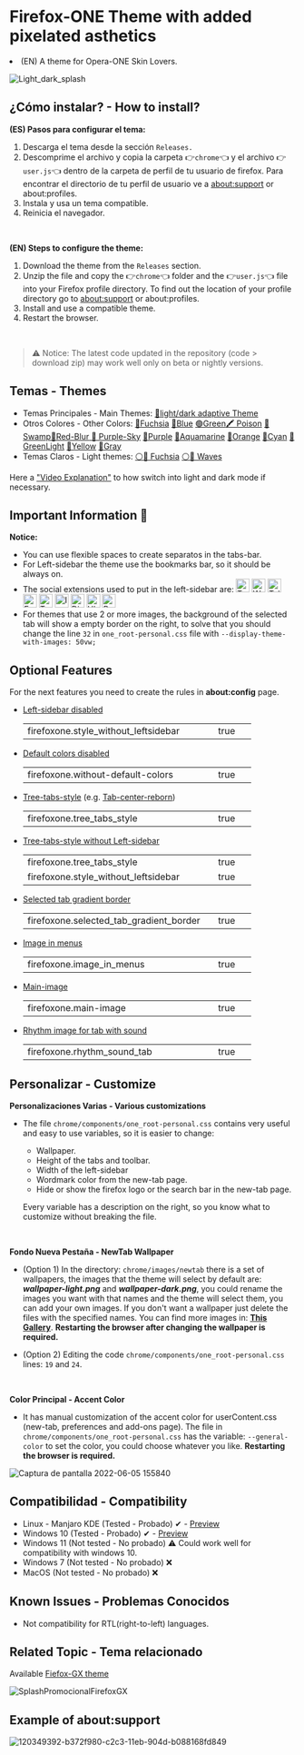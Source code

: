 # Firefox-ONE Theme with added pixelated asthetics 

<li>(EN) A theme for Opera-ONE Skin Lovers.</li></ul>

![Light_dark_splash](https://github.com/Godiesc/firefox-one/assets/22057609/dd708561-8227-48a9-b287-64696f8116fb)

## ¿Cómo instalar? - How to install?

<b>(ES) Pasos para configurar el tema:</b>
<ol>
   <li>Descarga el tema desde la sección <code>Releases.</code></li>
   <li>Descomprime el archivo y copia la carpeta 👉<code>chrome</code>👈 y el archivo 👉<code>user.js</code>👈 dentro de la carpeta de perfil de tu usuario de firefox. Para encontrar el directorio de tu perfil de usuario ve a <a href="https://github.com/Godiesc/firefox-one#example-of-aboutsupport"> about:support</a> or about:profiles.</li>
   <li>Instala y usa un tema compatible.</li>
   <li>Reinicia el navegador.</li></ol></br>

<b>(EN) Steps to configure the theme:</b>
<ol>
   <li>Download the theme from the <code>Releases</code> section.</li> 
   <li>Unzip the file and copy the 👉<code>chrome</code>👈 folder and the 👉<code>user.js</code>👈 file into your Firefox profile directory. To find out the location of your profile directory go to <a href="https://github.com/Godiesc/firefox-one#example-of-aboutsupport"> about:support</a> or about:profiles.</li>
   <li>Install and use a compatible theme.</li>
   <li>Restart the browser.</li>
</ol>
</br>

> <p>⚠ Notice: The latest code updated in the repository (code > download zip) may work well only on beta or nightly versions.</p>

## Temas - Themes
<ul><li>Temas Principales - Main Themes: <a href="https://addons.mozilla.org/es/firefox/addon/beautiful-focused-tab/">🧿light/dark adaptive Theme</a></li>
<li> Otros Colores - Other Colors:
<a href= "https://addons.mozilla.org/es/firefox/addon/beautiful-opera-gx-fucsia/">🔴Fuchsia</a> <a href= "https://addons.mozilla.org/es/firefox/addon/beautiful-opera-gx-blue/">🔵Blue</a> <a href= "https://addons.mozilla.org/es/firefox/addon/beautiful-gx-green/" >🟢Green</a><a href= "https://addons.mozilla.org/es/firefox/addon/beautiful-poison/" >🖍 Poison</a> <a href= "https://addons.mozilla.org/es/firefox/addon/beautiful-swamp-in-autumn/" >🎑 Swamp</a><a href= "https://addons.mozilla.org/es/firefox/addon/beautiful-red-blur/">🌈Red-Blur</a><a href= "https://addons.mozilla.org/es/firefox/addon/beautiful-purple-sky/"> 🌆 Purple-Sky</a> <a href= "https://addons.mozilla.org/es/firefox/addon/opera-gx-witchcraft-purple/">💜Purple</a> <a href= "https://addons.mozilla.org/es/firefox/addon/opera-gx-electric-aquamarine/">💚Aquamarine</a> <a href= "https://addons.mozilla.org/es/firefox/addon/opera-gx-ember-orange/">🦧Orange</a> <a href= "https://addons.mozilla.org/es/firefox/addon/opera-gx-frozen-cyan/">💠Cyan</a> <a href= "https://addons.mozilla.org/es/firefox/addon/opera-gx-level-up-green/">🍏GreenLight</a> <a href= "https://addons.mozilla.org/es/firefox/addon/opera-gx-stamina-yellow/">💛Yellow</a> <a href= "https://addons.mozilla.org/es/firefox/addon/opera-gx-wizard-grey/"> 🗻Gray</a></li>
   <li>Temas Claros - Light themes: <a href="https://addons.mozilla.org/es/firefox/addon/opera-light/"> ⚪🔴 Fuchsia</a> <a href="https://addons.mozilla.org/es/firefox/addon/beautiful-waves/"> ⚪🔵 Waves</a></li></ul>
   
<p>Here a <a href="https://imgur.com/a/0ZASdRb">"Video Explanation"</a> to how switch into light and dark mode if necessary.</p>

## Important Information 💎
<p><b>Notice:</b></p>
<ul>
<li>You can use flexible spaces to create separatos in the tabs-bar.</li>
<li>For Left-sidebar the theme use the bookmarks bar, so it should be always on.</li>
<li>The social extensions used to put in the left-sidebar are: <a title="Twitch" href="https://addons.mozilla.org/es/firefox/addon/twitch-live-channels/"><img src="https://raw.githubusercontent.com/Godiesc/firefox-one/154c3c1f732f88e6fb1504ef8f83db12231411ce/chrome/images/logo_twitch.svg" alt="Twitch" width="24" height="24"/></a>
<a title="Whatsapp" href="https://addons.mozilla.org/es/firefox/addon/chatwapp-in-sidebar/"><img src="https://raw.githubusercontent.com/Godiesc/firefox-one/154c3c1f732f88e6fb1504ef8f83db12231411ce/chrome/images/logo_whatsapp.svg" alt="Whatsapp" width="24" height="24"/></a>
<a title="Telegram" href="https://addons.mozilla.org/es/firefox/addon/telegram-in-sidebar/"><img src="https://raw.githubusercontent.com/Godiesc/firefox-one/154c3c1f732f88e6fb1504ef8f83db12231411ce/chrome/images/logo_telegram.svg" alt="Telegram" width="24" height="24" /></a>
<a title="Facebook Messenger" href="https://addons.mozilla.org/es/firefox/addon/messenger-sidebar-with-toolbar/"><img src="https://raw.githubusercontent.com/Godiesc/firefox-one/154c3c1f732f88e6fb1504ef8f83db12231411ce/chrome/images/logo_messenger.svg" alt="Facebook Messenger" width="24" height="24" /></a>
<a title="Twitter" href="https://addons.mozilla.org/es/firefox/addon/twitter-as-a-sidebar/"><img src="https://raw.githubusercontent.com/Godiesc/firefox-one/154c3c1f732f88e6fb1504ef8f83db12231411ce/chrome/images/logo_twitter.svg" alt="Twitter" width="24" height="24" /></a>
<a title="Instagram Chat" href="https://addons.mozilla.org/es/firefox/addon/instagram-chat-in-sidebar/"><img src="https://raw.githubusercontent.com/Godiesc/firefox-one/154c3c1f732f88e6fb1504ef8f83db12231411ce/chrome/images/logo_instagram.svg" alt="Instagram Chat" width="24" height="24" /></a>
<a title="Discord" href="https://addons.mozilla.org/es/firefox/addon/discord-in-sidebar/"><img src="https://raw.githubusercontent.com/Godiesc/firefox-one/154c3c1f732f88e6fb1504ef8f83db12231411ce/chrome/images/logo_discord.svg" alt="Discord" width="24" height="24" /></a>
<a title="Ublock" href="https://addons.mozilla.org/es/firefox/addon/ublock-origin/"><img src="https://raw.githubusercontent.com/Godiesc/firefox-one/154c3c1f732f88e6fb1504ef8f83db12231411ce/chrome/images/logo_ublock.svg" alt="Ublock" width="24" height="24" /></a>
<a title="Panorama tab groups" href="https://addons.mozilla.org/es/firefox/addon/panorama-tab-groups/"><img src="https://raw.githubusercontent.com/Godiesc/firefox-one/154c3c1f732f88e6fb1504ef8f83db12231411ce/chrome/images/logo_tablero1.svg" alt="Panorama Tab Groups" width="24" height="24" fill="red"/></a>
</li>
<li>For themes that use 2 or more images, the background of the selected tab will show a empty border on the right, to solve that you should change the line <code>32</code> in <code>one_root-personal.css</code> file with <code>--display-theme-with-images: 50vw;</code>
</li>
</ul>

## Optional Features

<p>For the next features you need to create the rules in <b>about:config</b> page.</p>
<ul>
<li><a href="https://github.com/Godiesc/firefox-one/tree/main/Previews#left-sidebar-disabled">Left-sidebar disabled</a></li>
<table><tr>
    <td width="320px">firefoxone.style_without_leftsidebar</td>
    <td width="50px">true</td></tr>
</table>
<li><a href="https://github.com/Godiesc/firefox-one/tree/main/Previews#default-colors-disabled">Default colors disabled</a></li>
<table><tr>
    <td width="320px">firefoxone.without-default-colors</td>
    <td width="50px">true</td></tr>
</table>
<li><a href="https://github.com/Godiesc/firefox-one/tree/main/Previews#tree-tabs-style-enabled---eg-tab-center-reborn">Tree-tabs-style</a> (e.g. <a href="https://addons.mozilla.org/es/firefox/addon/tabcenter-reborn/">Tab-center-reborn</a>) </li>
<table><tr>
    <td width="320px">firefoxone.tree_tabs_style</td>
    <td width="50px">true</td></tr>
</table>
<li><a href="https://github.com/Godiesc/firefox-one/tree/main/Previews#tree-tabs-style-enabled-and-left-sidebar-disabled">Tree-tabs-style without Left-sidebar</a></li>
   <table><tr>
    <td width="320px">firefoxone.tree_tabs_style</td>
    <td width="50px">true</td></tr>
   <tr>
    <td width="320px">firefoxone.style_without_leftsidebar</td>
    <td width="50px">true</td></tr>
</table>
<li><a href="https://github.com/Godiesc/firefox-one/tree/main/Previews#selected-tab-gradient-border">Selected tab gradient border</a></li>
<table><tr>
    <td width="320px">firefoxone.selected_tab_gradient_border</td>
    <td width="50px">true</td></tr>
</table>
<li><a href="https://github.com/Godiesc/firefox-one/tree/main/Previews#image-in-menus">Image in menus</a></li>
<table><tr>
    <td width="320px">firefoxone.image_in_menus</td>
    <td width="50px">true</td></tr>
</table>
<li><a href="https://github.com/Godiesc/firefox-one/tree/main/Previews#main-image">Main-image</a></li>
<table><tr>
    <td width="320px">firefoxone.main-image</td>
    <td width="50px">true</td></tr>
</table> 
<li><a href="https://github.com/Godiesc/firefox-one/blob/main/Previews/README.md#rhythm-image-for-tab-with-sound">Rhythm image for tab with sound</a></li>
<table><tr>
    <td width="320px">firefoxone.rhythm_sound_tab</td>
    <td width="50px">true</td></tr>
</table>   
</ul>

## Personalizar - Customize

<b>Personalizaciones Varias - Various customizations</b>
<ul>
<li><p>The file <code>chrome/components/one_root-personal.css</code> contains very useful and easy to use variables, so it is easier to change:</p>
<ul>
<li>Wallpaper.</li>
<li>Height of the tabs and toolbar.</li>
<li>Width of the left-sidebar</li>
<li>Wordmark color from the new-tab page.</li>
<li>Hide or show the firefox logo or the search bar in the new-tab page.</li>
</ul>
<p>Every variable has a description on the right, so you know what to customize without breaking the file.</p></li></ul></br>

<b>Fondo Nueva Pestaña - NewTab Wallpaper</b>
<ul>
   <li><p>(Option 1) In the directory: <code>chrome/images/newtab</code> there is a set of wallpapers, the images that the theme will select by default are: <b><i>wallpaper-light.png</i></b> and <b><i>wallpaper-dark.png</i></b>, you could rename the images you want with that names and the theme will select them, you can add your own images. If you don't want a wallpaper just delete the files with the specified names. You can find more images in: <a href="https://imgur.com/a/j78IhJN"><b>This Gallery</b></a>. <b>Restarting the browser after changing the wallpaper is required. </b></p></li>
<li><p>(Option 2) Editing the code <code>chrome/components/one_root-personal.css</code> lines: <code>19</code> and <code>24</code>.<p></li></ul></br>

<b>Color Principal - Accent Color</b>
<ul>
<li><p>It has manual customization of the accent color for userContent.css (new-tab, preferences and add-ons page). The file in <code>chrome/components/one_root-personal.css</code> has the variable: <code>--general-color</code> to set the color, you could choose whatever you like. <b>Restarting the browser is required. </b></p></li></ul>

![Captura de pantalla 2022-06-05 155840](https://user-images.githubusercontent.com/22057609/172070426-0de79289-eaa3-4826-ac62-af6230cdf877.png)

## Compatibilidad - Compatibility

<ul>
<li>Linux - Manjaro KDE (Tested - Probado) ✔ - <a href="https://imgur.com/a/Di7Db9z">Preview</a></li>
<li>Windows 10 (Tested - Probado) ✔ - <a href="https://github.com/Godiesc/firefox-one/assets/22057609/55e39c67-7588-456a-a30b-278f1dc4bd19">Preview</a></li>
<li>Windows 11 (Not tested - No probado) ⚠  Could work well for compatibility with windows 10. </li>
<li>Windows 7 (Not tested - No probado) ❌ </li>
<li>MacOS (Not tested - No probado) ❌ </li>
</ul>

## Known Issues - Problemas Conocidos
<ul>
<li>Not compatibility for RTL(right-to-left) languages.</li>
</ul>

## Related Topic - Tema relacionado
Available [Fiefox-GX theme](https://github.com/Godiesc/firefox-gx)

![SplashPromocionalFirefoxGX](https://github.com/Godiesc/firefox-one/assets/22057609/00021921-72e9-439d-8314-920c4e6d42f1)

## Example of about:support

![120349392-b372f980-c2c3-11eb-904d-b088168fd849](https://user-images.githubusercontent.com/22057609/156908375-824f8679-56a5-4d09-a86f-353a7f61135e.png)
